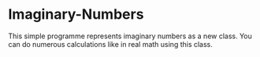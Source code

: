 # Imaginary-Numbers

This simple programme represents imaginary numbers as a new class.
You can do numerous calculations like in real math using this class.
